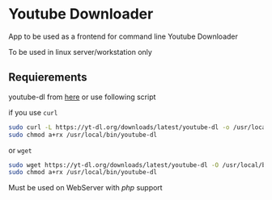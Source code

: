 # Youtube Downloader

App to be used as a frontend for command line Youtube Downloader

To be used in linux server/workstation only

## Requierements

youtube-dl from [here](https://github.com/ytdl-org/youtube-dl) or use following script

if you use `curl`
```bash
sudo curl -L https://yt-dl.org/downloads/latest/youtube-dl -o /usr/local/bin/youtube-dl
sudo chmod a+rx /usr/local/bin/youtube-dl
```

or `wget`
```bash
sudo wget https://yt-dl.org/downloads/latest/youtube-dl -O /usr/local/bin/youtube-dl
sudo chmod a+rx /usr/local/bin/youtube-dl
```

Must be used on WebServer with _php_ support
